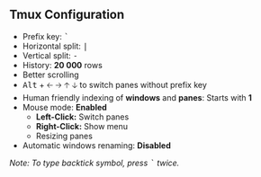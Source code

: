 ## Tmux Configuration

- Prefix key: <kbd>`</kbd>
- Horizontal split: <kbd>|</kbd>
- Vertical split: <kbd>-</kbd>
- History: **20 000** rows
- Better scrolling
- <kbd>Alt</kbd> + <kbd>🡠</kbd> <kbd>🡢</kbd> <kbd>🡡</kbd> <kbd>🡣</kbd> to switch panes without prefix key
- Human friendly indexing of **windows** and **panes**: Starts with **1**
- Mouse mode: **Enabled**
  - **Left-Click:** Switch panes
  - **Right-Click:** Show menu
  - Resizing panes
- Automatic windows renaming: **Disabled**


*Note: To type backtick symbol, press <kbd>`</kbd> twice.*
